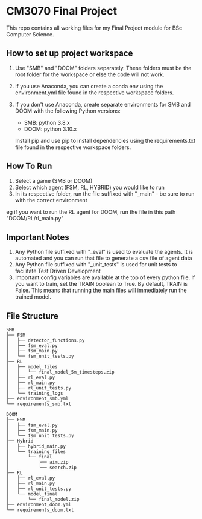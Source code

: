 # CM3070 Final Project
This repo contains all working files for my Final Project module for BSc Computer Science.

## How to set up project workspace
1. Use "SMB" and "DOOM" folders separately. These folders must be the root folder for the workspace or else the code will not work.
2. If you use Anaconda, you can create a conda env using the environment.yml file found in the respective workspace folders.
3. If you don't use Anaconda, create separate environments for SMB and DOOM with the following Python versions:
   - SMB: python 3.8.x
   - DOOM: python 3.10.x

   Install pip and use pip to install dependencies using the requirements.txt file found in the respective workspace folders.


## How To Run
1. Select a game (SMB or DOOM)
2. Select which agent (FSM, RL, HYBRID) you would like to run
3. In its respective folder, run the file suffixed with "_main" - be sure to run with the correct environment

eg if you want to run the RL agent for DOOM, run the file in this path "DOOM/RL/rl_main.py"

## Important Notes
1. Any Python file suffixed with "_eval" is used to evaluate the agents. It is automated and you can run that file to generate a csv file of agent data
2. Any Python file suffixed with "_unit_tests" is used for unit tests to facilitate Test Driven Development
3. Important config variables are available at the top of every python file. If you want to train, set the TRAIN boolean to True. By default, TRAIN is 
False. This means that running the main files will immediately run the trained model.


## File Structure
```
SMB
├── FSM
│   ├── detector_functions.py
│   ├── fsm_eval.py
│   ├── fsm_main.py
│   └── fsm_unit_tests.py
├── RL
│   ├── model_files
│   │   └── final_model_5m_timesteps.zip
│   ├── rl_eval.py
│   ├── rl_main.py
│   ├── rl_unit_tests.py
│   └── training_logs
├── environment_smb.yml
└── requirements_smb.txt
```

```
DOOM
├── FSM
│   ├── fsm_eval.py
│   ├── fsm_main.py
│   └── fsm_unit_tests.py
├── Hybrid
│   ├── hybrid_main.py
│   └── training_files
│       └── final
│           ├── aim.zip
│           └── search.zip
├── RL
│   ├── rl_eval.py
│   ├── rl_main.py
│   ├── rl_unit_tests.py
│   └── model_final
│       └── final_model.zip
├── environment_doom.yml
└── requirements_doom.txt
```

